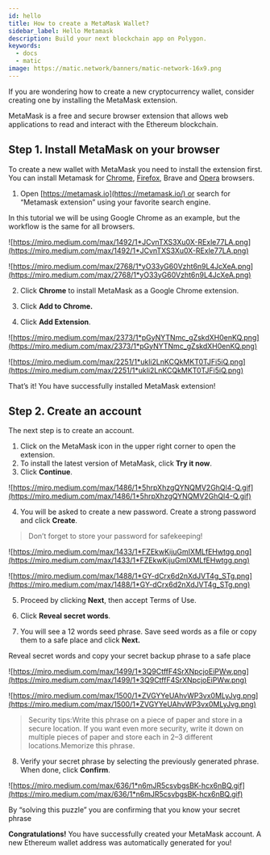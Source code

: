 ```yaml
---
id: hello
title: How to create a MetaMask Wallet?
sidebar_label: Hello Metamask
description: Build your next blockchain app on Polygon.
keywords:
  - docs
  - matic
image: https://matic.network/banners/matic-network-16x9.png 
---
```

If you are wondering how to create a new cryptocurrency wallet, consider creating one by installing the MetaMask extension.

MetaMask is a free and secure browser extension that allows web applications to read and interact with the Ethereum blockchain.

## Step 1. Install MetaMask on your browser

To create a new wallet with MetaMask you need to install the extension first. You can install Metamask for [Chrome](https://chrome.google.com/webstore/detail/nkbihfbeogaeaoehlefnkodbefgpgknn), [Firefox](https://addons.mozilla.org/en-US/firefox/addon/ether-metamask/), Brave and [Opera](https://addons.opera.com/en/extensions/details/metamask/) browsers.

1. Open [https://metamask.io](https://metamask.io/) or search for “Metamask extension” using your favorite search engine.

In this tutorial we will be using Google Chrome as an example, but the workflow is the same for all browsers.

![https://miro.medium.com/max/1492/1*JCvnTXS3Xu0X-RExle77LA.png](https://miro.medium.com/max/1492/1*JCvnTXS3Xu0X-RExle77LA.png)

![https://miro.medium.com/max/2768/1*yO33yG60Vzht6n9L4JcXeA.png](https://miro.medium.com/max/2768/1*yO33yG60Vzht6n9L4JcXeA.png)

2. Click **Chrome** to install MetaMask as a Google Chrome extension.

3. Click **Add to Chrome.**

4. Click **Add Extension**.

![https://miro.medium.com/max/2373/1*pGyNYTNmc_gZskdXH0enKQ.png](https://miro.medium.com/max/2373/1*pGyNYTNmc_gZskdXH0enKQ.png)

![https://miro.medium.com/max/2251/1*ukli2LnKCQkMKT0TJFi5iQ.png](https://miro.medium.com/max/2251/1*ukli2LnKCQkMKT0TJFi5iQ.png)

That’s it! You have successfully installed MetaMask extension!

## Step 2. Create an account

The next step is to create an account.

1. Click on the MetaMask icon in the upper right corner to open the extension.
2. To install the latest version of MetaMask, click **Try it now**.
3. Click **Continue**.

![https://miro.medium.com/max/1486/1*5hrpXhzgQYNQMV2GhQl4-Q.gif](https://miro.medium.com/max/1486/1*5hrpXhzgQYNQMV2GhQl4-Q.gif)

4. You will be asked to create a new password. Create a strong password and click **Create**.

> Don’t forget to store your password for safekeeping!

![https://miro.medium.com/max/1433/1*FZEkwKijuGmIXMLfEHwtgg.png](https://miro.medium.com/max/1433/1*FZEkwKijuGmIXMLfEHwtgg.png)

![https://miro.medium.com/max/1488/1*GY-dCrx6d2nXdJVT4g_STg.png](https://miro.medium.com/max/1488/1*GY-dCrx6d2nXdJVT4g_STg.png)

5. Proceed by clicking **Next**, then accept Terms of Use.

6. Click **Reveal secret words**.

7. You will see a 12 words seed phrase. Save seed words as a file or copy them to a safe place and click **Next.**

Reveal secret words and copy your secret backup phrase to a safe place

![https://miro.medium.com/max/1499/1*3Q9CtffF4SrXNpcjoEiPWw.png](https://miro.medium.com/max/1499/1*3Q9CtffF4SrXNpcjoEiPWw.png)

![https://miro.medium.com/max/1500/1*ZVGYYeUAhvWP3vx0MLyJvg.png](https://miro.medium.com/max/1500/1*ZVGYYeUAhvWP3vx0MLyJvg.png)

> Security tips:Write this phrase on a piece of paper and store in a secure location. If you want even more security, write it down on multiple pieces of paper and store each in 2–3 different locations.Memorize this phrase.

8. Verify your secret phrase by selecting the previously generated phrase. When done, click **Confirm**.

![https://miro.medium.com/max/636/1*n6mJR5csvbgsBK-hcx6nBQ.gif](https://miro.medium.com/max/636/1*n6mJR5csvbgsBK-hcx6nBQ.gif)

By “solving this puzzle” you are confirming that you know your secret phrase

**Congratulations!** You have successfully created your MetaMask account. A new Ethereum wallet address was automatically generated for you!
